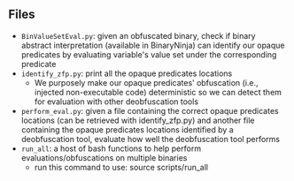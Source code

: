 ## Files 

* `BinValueSetEval.py`: given an obfuscated binary, check if binary abstract interpretation (available in BinaryNinja) can identify our opaque predicates by evaluating variable's value set under the corresponding predicate
* `identify_zfp.py`: print all the opaque predicates locations
  * We purposely make our opaque predicates' obfuscation (i.e., injected non-executable code) deterministic so we can detect them for evaluation with other deobfuscation tools
* `perform_eval.py`: given a file containing the correct opaque predicates locations (can be retrieved with identify\_zfp.py) and another file containing the opaque predicates locations identified by a deobfuscation tool, evaluate how well the deobfuscation tool performs
* `run_all`: a host of bash functions to help perform evaluations/obfuscations on multiple binaries
  * run this command to use: source scripts/run\_all
